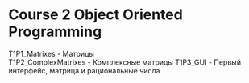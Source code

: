 # Course 2 Object Oriented Programming
T1P1_Matrixes - Матрицы  
T1P2_ComplexMatrixes - Комплексные матрицы
T1P3_GUI - Первый интерфейс, матрица и рациональные числа